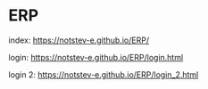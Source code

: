 # ERP

index: https://notstev-e.github.io/ERP/

login: https://notstev-e.github.io/ERP/login.html

login 2: https://notstev-e.github.io/ERP/login_2.html
